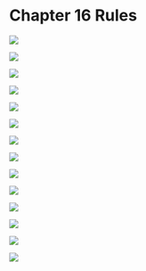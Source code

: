 # Chapter 16 Rules

![](/pdf2img/logic/guide/c16/c16_page-0001.jpg)

![](/pdf2img/logic/guide/c16/c16_page-0002.jpg)

![](/pdf2img/logic/guide/c16/c16_page-0003.jpg)

![](/pdf2img/logic/guide/c16/c16_page-0004.jpg)

![](/pdf2img/logic/guide/c16/c16_page-0005.jpg)

![](/pdf2img/logic/guide/c16/c16_page-0006.jpg)

![](/pdf2img/logic/guide/c16/c16_page-0007.jpg)

![](/pdf2img/logic/guide/c16/c16_page-0008.jpg)

![](/pdf2img/logic/guide/c16/c16_page-0009.jpg)

![](/pdf2img/logic/guide/c16/c16_page-0010.jpg)

![](/pdf2img/logic/guide/c16/c16_page-0011.jpg)

![](/pdf2img/logic/guide/c16/c16_page-0012.jpg)

![](/pdf2img/logic/guide/c16/c16_page-0013.jpg)

![](/pdf2img/logic/guide/c16/c16_page-0014.jpg)
